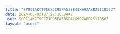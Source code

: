 ```yaml
---
title: "SP0C1AKCT9CCZJC95FA53SE41X99ZABB2S11Q56Z"
date: 2024-05-03T07:27:16.844Z
user: SP0C1AKCT9CCZJC95FA53SE41X99ZABB2S11Q56Z
layout: "users"
---
```

    